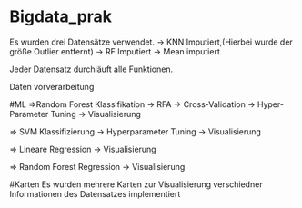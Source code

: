 # Bigdata_prak

Es wurden drei Datensätze verwendet.
-> KNN Imputiert,(Hierbei wurde der größe Outlier entfernt)
-> RF Imputiert
-> Mean imputiert

Jeder Datensatz durchläuft alle Funktionen.

Daten vorverarbeitung

#ML
=>Random Forest Klassifikation
-> RFA
-> Cross-Validation
-> Hyper-Parameter Tuning
-> Visualisierung

=> SVM Klassifizierung
-> Hyperparameter Tuning
-> Visualisierung

=> Lineare Regression
-> Visualisierung

=> Random Forest Regression
 -> Visualisierung

#Karten
Es wurden mehrere Karten zur Visualisierung verschiedner Informationen des Datensatzes implementiert
